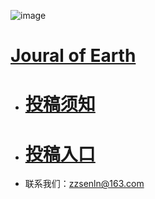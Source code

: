  ![image](https://github.com/user-attachments/assets/65140b19-e1b1-4b84-b971-5bc1cba74904)
# [Joural of Earth ](https://senkeller.github.io/Earth/)
- # [投稿须知](https://senkeller.github.io/Earth/post/tou-gao-xu-zhi-%20Instructions%20for%20Authors.html)
- # [投稿入口](https://github.com/Senkeller/Earth/issues/)
- 联系我们：zzsenln@163.com
